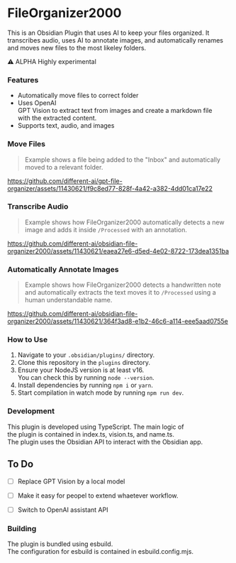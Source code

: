 # FileOrganizer2000

  
This is an Obsidian Plugin that uses AI to keep your files organized. It transcribes audio, uses AI to annotate images, and automatically renames and moves new files to the most likeley folders.

⚠️ ALPHA Highly experimental

### Features

  
- Automatically move files to correct folder
- Uses OpenAI GPT Vision to extract text from images and create a markdown file with the extracted content.  
- Supports text, audio, and images

### Move Files
> Example shows a file being added to the "Inbox" and automatically moved to a relevant folder.

https://github.com/different-ai/gpt-file-organizer/assets/11430621/f9c8ed77-828f-4a42-a382-4dd01ca17e22


### Transcribe Audio
> Example shows how FileOrganizer2000 automatically detects a new image and adds it inside `/Processed` with an annotation.

https://github.com/different-ai/obsidian-file-organizer2000/assets/11430621/eaea27e6-d5ed-4e02-8722-173dea1351ba

### Automatically Annotate Images
> Example shows how FileOrganizer2000 detects a handwritten note and automatically extracts the text moves it to `/Processed` using a human understandable name.

https://github.com/different-ai/obsidian-file-organizer2000/assets/11430621/364f3ad8-e1b2-46c6-a114-eee5aad0755e



### How to Use

1. Navigate to your `.obsidian/plugins/` directory.
2. Clone this repository in the `plugins` directory.
3. Ensure your NodeJS version is at least v16. You can check this by running `node --version`.
4. Install dependencies by running `npm i` or `yarn`.
5. Start compilation in watch mode by running `npm run dev`.

### Development

  
This plugin is developed using TypeScript. The main logic of the plugin is contained in index.ts, vision.ts, and name.ts. The plugin uses the Obsidian API to interact with the Obsidian app.  

## To Do

- [ ] Replace GPT Vision by a local model
- [ ] Make it easy for peopel to extend whaetever workflow.
- [ ] Switch to OpenAI assistant API


### Building

  
The plugin is bundled using esbuild. The configuration for esbuild is contained in esbuild.config.mjs.
